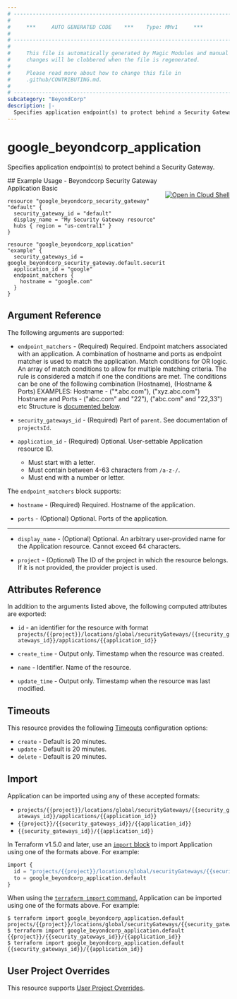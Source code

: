 ```yaml
---
# ----------------------------------------------------------------------------
#
#     ***     AUTO GENERATED CODE    ***    Type: MMv1     ***
#
# ----------------------------------------------------------------------------
#
#     This file is automatically generated by Magic Modules and manual
#     changes will be clobbered when the file is regenerated.
#
#     Please read more about how to change this file in
#     .github/CONTRIBUTING.md.
#
# ----------------------------------------------------------------------------
subcategory: "BeyondCorp"
description: |-
  Specifies application endpoint(s) to protect behind a Security Gateway.
---
```


# google_beyondcorp_application

Specifies application endpoint(s) to protect behind a Security Gateway.



<div class = "oics-button" style="float: right; margin: 0 0 -15px">
  <a href="https://console.cloud.google.com/cloudshell/open?cloudshell_git_repo=https%3A%2F%2Fgithub.com%2Fterraform-google-modules%2Fdocs-examples.git&cloudshell_image=gcr.io%2Fcloudshell-images%2Fcloudshell%3Alatest&cloudshell_print=.%2Fmotd&cloudshell_tutorial=.%2Ftutorial.md&cloudshell_working_dir=beyondcorp_security_gateway_application_basic&open_in_editor=main.tf" target="_blank">
    <img alt="Open in Cloud Shell" src="//gstatic.com/cloudssh/images/open-btn.svg" style="max-height: 44px; margin: 32px auto; max-width: 100%;">
  </a>
</div>
## Example Usage - Beyondcorp Security Gateway Application Basic


```hcl
resource "google_beyondcorp_security_gateway" "default" {
  security_gateway_id = "default"
  display_name = "My Security Gateway resource"
  hubs { region = "us-central1" }
}

resource "google_beyondcorp_application" "example" {
  security_gateways_id = google_beyondcorp_security_gateway.default.security_gateway_id
  application_id = "google"
  endpoint_matchers {
    hostname = "google.com"
  }
}
```

## Argument Reference

The following arguments are supported:


* `endpoint_matchers` -
  (Required)
  Required. Endpoint matchers associated with an application.
  A combination of hostname and ports as endpoint matcher is used to match
  the application.
  Match conditions for OR logic.
  An array of match conditions to allow for multiple matching criteria.
  The rule is considered a match if one the conditions are met.
  The conditions can be one of the following combination
  (Hostname), (Hostname & Ports)
  EXAMPLES:
  Hostname - ("*.abc.com"), ("xyz.abc.com")
  Hostname and Ports - ("abc.com" and "22"), ("abc.com" and "22,33") etc
  Structure is [documented below](#nested_endpoint_matchers).

* `security_gateways_id` -
  (Required)
  Part of `parent`. See documentation of `projectsId`.

* `application_id` -
  (Required)
  Optional. User-settable Application resource ID.
  * Must start with a letter.
  * Must contain between 4-63 characters from `/a-z-/`.
  * Must end with a number or letter.


<a name="nested_endpoint_matchers"></a>The `endpoint_matchers` block supports:

* `hostname` -
  (Required)
  Required. Hostname of the application.

* `ports` -
  (Optional)
  Optional. Ports of the application.

- - -


* `display_name` -
  (Optional)
  Optional. An arbitrary user-provided name for the Application resource.
  Cannot exceed 64 characters.

* `project` - (Optional) The ID of the project in which the resource belongs.
    If it is not provided, the provider project is used.


## Attributes Reference

In addition to the arguments listed above, the following computed attributes are exported:

* `id` - an identifier for the resource with format `projects/{{project}}/locations/global/securityGateways/{{security_gateways_id}}/applications/{{application_id}}`

* `create_time` -
  Output only. Timestamp when the resource was created.

* `name` -
  Identifier. Name of the resource.

* `update_time` -
  Output only. Timestamp when the resource was last modified.


## Timeouts

This resource provides the following
[Timeouts](https://developer.hashicorp.com/terraform/plugin/sdkv2/resources/retries-and-customizable-timeouts) configuration options:

- `create` - Default is 20 minutes.
- `update` - Default is 20 minutes.
- `delete` - Default is 20 minutes.

## Import


Application can be imported using any of these accepted formats:

* `projects/{{project}}/locations/global/securityGateways/{{security_gateways_id}}/applications/{{application_id}}`
* `{{project}}/{{security_gateways_id}}/{{application_id}}`
* `{{security_gateways_id}}/{{application_id}}`


In Terraform v1.5.0 and later, use an [`import` block](https://developer.hashicorp.com/terraform/language/import) to import Application using one of the formats above. For example:

```tf
import {
  id = "projects/{{project}}/locations/global/securityGateways/{{security_gateways_id}}/applications/{{application_id}}"
  to = google_beyondcorp_application.default
}
```

When using the [`terraform import` command](https://developer.hashicorp.com/terraform/cli/commands/import), Application can be imported using one of the formats above. For example:

```
$ terraform import google_beyondcorp_application.default projects/{{project}}/locations/global/securityGateways/{{security_gateways_id}}/applications/{{application_id}}
$ terraform import google_beyondcorp_application.default {{project}}/{{security_gateways_id}}/{{application_id}}
$ terraform import google_beyondcorp_application.default {{security_gateways_id}}/{{application_id}}
```

## User Project Overrides

This resource supports [User Project Overrides](https://registry.terraform.io/providers/hashicorp/google/latest/docs/guides/provider_reference#user_project_override).
